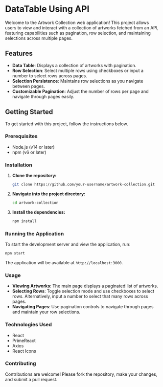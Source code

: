 # DataTable Using API 

Welcome to the Artwork Collection web application! This project allows users to view and interact with a collection of artworks fetched from an API, featuring capabilities such as pagination, row selection, and maintaining selections across multiple pages.

## Features

- **Data Table**: Displays a collection of artworks with pagination.
- **Row Selection**: Select multiple rows using checkboxes or input a number to select rows across pages.
- **Selection Persistence**: Maintains row selections as you navigate between pages.
- **Customizable Pagination**: Adjust the number of rows per page and navigate through pages easily.

## Getting Started

To get started with this project, follow the instructions below.

### Prerequisites

- Node.js (v14 or later)
- npm (v6 or later)

### Installation

1. **Clone the repository:**

   ```bash
   git clone https://github.com/your-username/artwork-collection.git
   ```

2. **Navigate into the project directory:**

   ```bash
   cd artwork-collection
   ```

3. **Install the dependencies:**

   ```bash
   npm install
   ```

### Running the Application

To start the development server and view the application, run:

```bash
npm start
```

The application will be available at `http://localhost:3000`.

### Usage

- **Viewing Artworks**: The main page displays a paginated list of artworks.
- **Selecting Rows**: Toggle selection mode and use checkboxes to select rows. Alternatively, input a number to select that many rows across pages.
- **Navigating Pages**: Use pagination controls to navigate through pages and maintain your row selections.

### Technologies Used

- React
- PrimeReact
- Axios
- React Icons

### Contributing

Contributions are welcome! Please fork the repository, make your changes, and submit a pull request.
